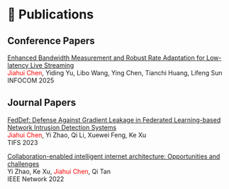# 📝 Publications 
## Conference Papers
[Enhanced Bandwidth Measurement and Robust Rate Adaptation for Low-latency Live Streaming](../../pdf/INFOCOM25-AAR.pdf) \
<span style="color: red;">Jiahui Chen</span>, Yiding Yu, Libo Wang, Ying Chen, Tianchi Huang, Lifeng Sun \
INFOCOM 2025

## Journal Papers
[FedDef: Defense Against Gradient Leakage in Federated Learning-based Network Intrusion Detection Systems](../../pdf/TIFS23-FedDef.pdf) \
<span style="color: red;">Jiahui Chen</span>, Yi Zhao, Qi Li, Xuewei Feng, Ke Xu \
TIFS 2023

[Collaboration-enabled intelligent internet architecture: Opportunities and challenges](../../pdf/Network22-Collaboration.pdf) \
Yi Zhao, Ke Xu, <span style="color: red;">Jiahui Chen</span>, Qi Tan \
IEEE Network 2022